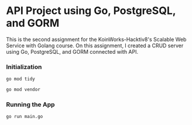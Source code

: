 # API Project using Go, PostgreSQL, and GORM

This is the second assignment for the KoinWorks-Hacktiv8's Scalable Web Service with Golang course. On this assignment, I created a CRUD server using Go, PostgreSQL, and GORM connected with API.

### Initialization
```bash
go mod tidy

go mod vendor
```

### Running the App
```bash
go run main.go
```